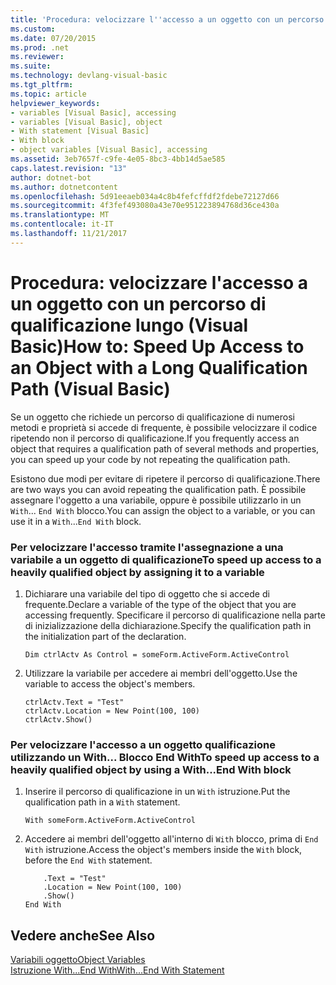 ```yaml
---
title: 'Procedura: velocizzare l''accesso a un oggetto con un percorso di qualificazione lungo (Visual Basic)'
ms.custom: 
ms.date: 07/20/2015
ms.prod: .net
ms.reviewer: 
ms.suite: 
ms.technology: devlang-visual-basic
ms.tgt_pltfrm: 
ms.topic: article
helpviewer_keywords:
- variables [Visual Basic], accessing
- variables [Visual Basic], object
- With statement [Visual Basic]
- With block
- object variables [Visual Basic], accessing
ms.assetid: 3eb7657f-c9fe-4e05-8bc3-4bb14d5ae585
caps.latest.revision: "13"
author: dotnet-bot
ms.author: dotnetcontent
ms.openlocfilehash: 5d91eeaeb034a4c8b4fefcffdf2fdebe72127d66
ms.sourcegitcommit: 4f3fef493080a43e70e951223894768d36ce430a
ms.translationtype: MT
ms.contentlocale: it-IT
ms.lasthandoff: 11/21/2017
---
```

# <a name="how-to-speed-up-access-to-an-object-with-a-long-qualification-path-visual-basic"></a><span data-ttu-id="6a067-102">Procedura: velocizzare l'accesso a un oggetto con un percorso di qualificazione lungo (Visual Basic)</span><span class="sxs-lookup"><span data-stu-id="6a067-102">How to: Speed Up Access to an Object with a Long Qualification Path (Visual Basic)</span></span>
<span data-ttu-id="6a067-103">Se un oggetto che richiede un percorso di qualificazione di numerosi metodi e proprietà si accede di frequente, è possibile velocizzare il codice ripetendo non il percorso di qualificazione.</span><span class="sxs-lookup"><span data-stu-id="6a067-103">If you frequently access an object that requires a qualification path of several methods and properties, you can speed up your code by not repeating the qualification path.</span></span>  
  
 <span data-ttu-id="6a067-104">Esistono due modi per evitare di ripetere il percorso di qualificazione.</span><span class="sxs-lookup"><span data-stu-id="6a067-104">There are two ways you can avoid repeating the qualification path.</span></span> <span data-ttu-id="6a067-105">È possibile assegnare l'oggetto a una variabile, oppure è possibile utilizzarlo in un `With`... `End With` blocco.</span><span class="sxs-lookup"><span data-stu-id="6a067-105">You can assign the object to a variable, or you can use it in a `With`...`End With` block.</span></span>  
  
### <a name="to-speed-up-access-to-a-heavily-qualified-object-by-assigning-it-to-a-variable"></a><span data-ttu-id="6a067-106">Per velocizzare l'accesso tramite l'assegnazione a una variabile a un oggetto di qualificazione</span><span class="sxs-lookup"><span data-stu-id="6a067-106">To speed up access to a heavily qualified object by assigning it to a variable</span></span>  
  
1.  <span data-ttu-id="6a067-107">Dichiarare una variabile del tipo di oggetto che si accede di frequente.</span><span class="sxs-lookup"><span data-stu-id="6a067-107">Declare a variable of the type of the object that you are accessing frequently.</span></span> <span data-ttu-id="6a067-108">Specificare il percorso di qualificazione nella parte di inizializzazione della dichiarazione.</span><span class="sxs-lookup"><span data-stu-id="6a067-108">Specify the qualification path in the initialization part of the declaration.</span></span>  
  
    ```  
    Dim ctrlActv As Control = someForm.ActiveForm.ActiveControl  
    ```  
  
2.  <span data-ttu-id="6a067-109">Utilizzare la variabile per accedere ai membri dell'oggetto.</span><span class="sxs-lookup"><span data-stu-id="6a067-109">Use the variable to access the object's members.</span></span>  
  
    ```  
    ctrlActv.Text = "Test"  
    ctrlActv.Location = New Point(100, 100)  
    ctrlActv.Show()  
    ```  
  
### <a name="to-speed-up-access-to-a-heavily-qualified-object-by-using-a-withend-with-block"></a><span data-ttu-id="6a067-110">Per velocizzare l'accesso a un oggetto qualificazione utilizzando un With... Blocco End With</span><span class="sxs-lookup"><span data-stu-id="6a067-110">To speed up access to a heavily qualified object by using a With...End With block</span></span>  
  
1.  <span data-ttu-id="6a067-111">Inserire il percorso di qualificazione in un `With` istruzione.</span><span class="sxs-lookup"><span data-stu-id="6a067-111">Put the qualification path in a `With` statement.</span></span>  
  
    ```  
    With someForm.ActiveForm.ActiveControl  
    ```  
  
2.  <span data-ttu-id="6a067-112">Accedere ai membri dell'oggetto all'interno di `With` blocco, prima di `End With` istruzione.</span><span class="sxs-lookup"><span data-stu-id="6a067-112">Access the object's members inside the `With` block, before the `End With` statement.</span></span>  
  
    ```  
        .Text = "Test"  
        .Location = New Point(100, 100)  
        .Show()  
    End With  
    ```  
  
## <a name="see-also"></a><span data-ttu-id="6a067-113">Vedere anche</span><span class="sxs-lookup"><span data-stu-id="6a067-113">See Also</span></span>  
 [<span data-ttu-id="6a067-114">Variabili oggetto</span><span class="sxs-lookup"><span data-stu-id="6a067-114">Object Variables</span></span>](../../../../visual-basic/programming-guide/language-features/variables/object-variables.md)  
 [<span data-ttu-id="6a067-115">Istruzione With...End With</span><span class="sxs-lookup"><span data-stu-id="6a067-115">With...End With Statement</span></span>](../../../../visual-basic/language-reference/statements/with-end-with-statement.md)
